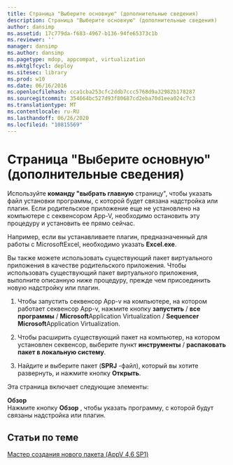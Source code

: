 ```yaml
---
title: Страница "Выберите основную" (дополнительные сведения)
description: Страница "Выберите основную" (дополнительные сведения)
author: dansimp
ms.assetid: 17c779da-f683-4967-b136-94fe65373c1b
ms.reviewer: ''
manager: dansimp
ms.author: dansimp
ms.pagetype: mdop, appcompat, virtualization
ms.mktglfcycl: deploy
ms.sitesec: library
ms.prod: w10
ms.date: 06/16/2016
ms.openlocfilehash: cca1cba253cfc2ddb7ccc5768d9a32982b178287
ms.sourcegitcommit: 354664bc527d93f80687cd2eba70d1eea024c7c3
ms.translationtype: MT
ms.contentlocale: ru-RU
ms.lasthandoff: 06/26/2020
ms.locfileid: "10815569"
---
```

# Страница "Выберите основную" (дополнительные сведения)


Используйте **команду "выбрать главную** страницу", чтобы указать файл установки программы, с которой будет связана надстройка или плагин. Если родительское приложение еще не установлено на компьютере с секвенсором App-V, необходимо остановить эту процедуру и установить ее прямо сейчас.

Например, если вы устанавливаете плагин, предназначенный для работы с MicrosoftExcel, необходимо указать **Excel.exe**.

Вы также можете использовать существующий пакет виртуального приложения в качестве родительского приложения. Чтобы использовать существующий пакет виртуального приложения, выполните описанную ниже процедуру, прежде чем присоединить новую надстройку или плагин.

1.  Чтобы запустить секвенсор App-v на компьютере, на котором работает секвенсор App-v, нажмите кнопку **запустить**  /  **все программы**  /  **Microsoft**Application Virtualization  /  **Sequencer Microsoft**Application Virtualization.

2.  Чтобы расширить существующий пакет на компьютер, на котором установлен секвенсор, выберите пункт **инструменты**  /  **распаковать пакет в локальную систему**.

3.  Найдите и выберите пакет (**SPRJ** -файл), который вы хотите развернуть, и нажмите кнопку **Открыть**.

Эта страница включает следующие элементы:

<a href="" id="browse"></a>**Обзор**  
Нажмите кнопку **Обзор** , чтобы указать программу, с которой будут связаны надстройка или плагин.

## Статьи по теме


[Мастер создания нового пакета (AppV 4,6 SP1)](create-new-package-wizard---appv-46-sp1-.md)

 

 





